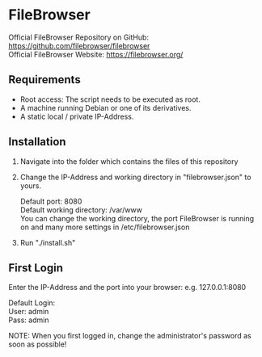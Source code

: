 # FileBrowser
Official FileBrowser Repository on GitHub: https://github.com/filebrowser/filebrowser
<br>
Official FileBrowser Website: https://filebrowser.org/

## Requirements

- Root access: The script needs to be executed as root.
- A machine running Debian or one of its derivatives.
- A static local / private IP-Address.

## Installation

1. Navigate into the folder which contains the files of this repository

2. Change the IP-Address and working directory in "filebrowser.json" to yours.

   Default port: 8080
   <br>
   Default working directory: /var/www
   <br>
You can change the working directory, the port FileBrowser is running on and many more settings in /etc/filebrowser.json

3. Run "./install.sh"


## First Login

Enter the IP-Address and the port into your browser: e.g. 127.0.0.1:8080

Default Login:
<br>
User: admin
<br>
Pass: admin

NOTE: When you first logged in, change the administrator's password as soon as possible!